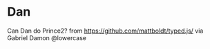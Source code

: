 # Dan
Can Dan do Prince2?
from  https://github.com/mattboldt/typed.js/ via Gabriel Damon @lowercase
